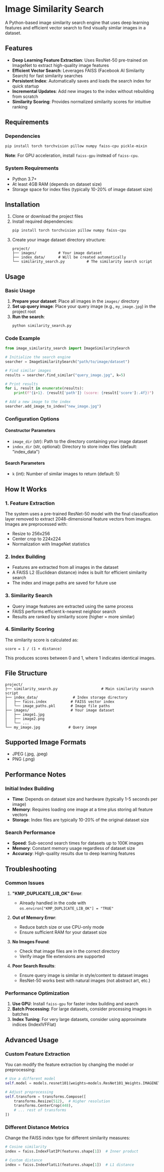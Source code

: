 # Image Similarity Search

A Python-based image similarity search engine that uses deep learning features and efficient vector search to find visually similar images in a dataset.

## Features

- **Deep Learning Feature Extraction**: Uses ResNet-50 pre-trained on ImageNet to extract high-quality image features
- **Efficient Vector Search**: Leverages FAISS (Facebook AI Similarity Search) for fast similarity searches
- **Persistent Index**: Automatically saves and loads the search index for quick startup
- **Incremental Updates**: Add new images to the index without rebuilding from scratch
- **Similarity Scoring**: Provides normalized similarity scores for intuitive ranking

## Requirements

### Dependencies

```bash
pip install torch torchvision pillow numpy faiss-cpu pickle-mixin
```

**Note**: For GPU acceleration, install `faiss-gpu` instead of `faiss-cpu`.

### System Requirements

- Python 3.7+
- At least 4GB RAM (depends on dataset size)
- Storage space for index files (typically 10-20% of image dataset size)

## Installation

1. Clone or download the project files
2. Install required dependencies:
   ```bash
   pip install torch torchvision pillow numpy faiss-cpu
   ```
3. Create your image dataset directory structure:
   ```
   project/
   ├── images/          # Your image dataset
   ├── index_data/      # Will be created automatically
   └── similarity_search.py          # The similarity search script
   ```

## Usage

### Basic Usage

1. **Prepare your dataset**: Place all images in the `images/` directory
2. **Set up query image**: Place your query image (e.g., `my_image.jpg`) in the project root
3. **Run the search**:
   ```bash
   python similarity_search.py
   ```

### Code Example

```python
from image_similarity_search import ImageSimilaritySearch

# Initialize the search engine
searcher = ImageSimilaritySearch("path/to/image/dataset")

# Find similar images
results = searcher.find_similar("query_image.jpg", k=5)

# Print results
for i, result in enumerate(results):
    print(f"{i+1}. {result['path']} (score: {result['score']:.4f})")

# Add a new image to the index
searcher.add_image_to_index("new_image.jpg")
```

### Configuration Options

#### Constructor Parameters

- `image_dir` (str): Path to the directory containing your image dataset
- `index_dir` (str, optional): Directory to store index files (default: "index_data")

#### Search Parameters

- `k` (int): Number of similar images to return (default: 5)

## How It Works

### 1. Feature Extraction
The system uses a pre-trained ResNet-50 model with the final classification layer removed to extract 2048-dimensional feature vectors from images. Images are preprocessed with:
- Resize to 256x256
- Center crop to 224x224
- Normalization with ImageNet statistics

### 2. Index Building
- Features are extracted from all images in the dataset
- A FAISS L2 (Euclidean distance) index is built for efficient similarity search
- The index and image paths are saved for future use

### 3. Similarity Search
- Query image features are extracted using the same process
- FAISS performs efficient k-nearest neighbor search
- Results are ranked by similarity score (higher = more similar)

### 4. Similarity Scoring
The similarity score is calculated as:
```
score = 1 / (1 + distance)
```
This produces scores between 0 and 1, where 1 indicates identical images.

## File Structure

```
project/
├── similarity_search.py                    # Main similarity search script
├── index_data/                # Index storage directory
│   ├── faiss.index           # FAISS vector index
│   └── image_paths.pkl       # Image file paths
├── images/                   # Your image dataset
│   ├── image1.jpg
│   ├── image2.png
│   └── ...
└── my_image.jpg             # Query image
```

## Supported Image Formats

- JPEG (.jpg, .jpeg)
- PNG (.png)

## Performance Notes

### Initial Index Building
- **Time**: Depends on dataset size and hardware (typically 1-5 seconds per image)
- **Memory**: Requires loading one image at a time plus storing all feature vectors
- **Storage**: Index files are typically 10-20% of the original dataset size

### Search Performance
- **Speed**: Sub-second search times for datasets up to 100K images
- **Memory**: Constant memory usage regardless of dataset size
- **Accuracy**: High-quality results due to deep learning features

## Troubleshooting

### Common Issues

1. **"KMP_DUPLICATE_LIB_OK" Error**:
   - Already handled in the code with `os.environ["KMP_DUPLICATE_LIB_OK"] = "TRUE"`

2. **Out of Memory Error**:
   - Reduce batch size or use CPU-only mode
   - Ensure sufficient RAM for your dataset size

3. **No Images Found**:
   - Check that image files are in the correct directory
   - Verify image file extensions are supported

4. **Poor Search Results**:
   - Ensure query image is similar in style/content to dataset images
   - ResNet-50 works best with natural images (not abstract art, etc.)

### Performance Optimization

1. **Use GPU**: Install `faiss-gpu` for faster index building and search
2. **Batch Processing**: For large datasets, consider processing images in batches
3. **Index Tuning**: For very large datasets, consider using approximate indices (IndexIVFFlat)

## Advanced Usage

### Custom Feature Extraction
You can modify the feature extraction by changing the model or preprocessing:

```python
# Use a different model
self.model = models.resnet101(weights=models.ResNet101_Weights.IMAGENET1K_V1)

# Adjust preprocessing
self.transform = transforms.Compose([
    transforms.Resize(512),  # Higher resolution
    transforms.CenterCrop(448),
    # ... rest of transforms
])
```

### Different Distance Metrics
Change the FAISS index type for different similarity measures:

```python
# Cosine similarity
index = faiss.IndexFlatIP(features.shape[1])  # Inner product

# Custom distance
index = faiss.IndexFlatL1(features.shape[1])  # L1 distance
```


